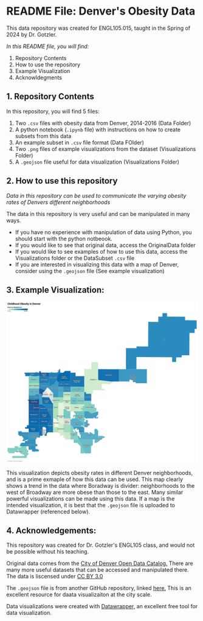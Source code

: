 # README File: Denver's Obesity Data


This data repository was created for ENGL105.015, taught in the Spring of 2024 by Dr. Gotzler. 

*In this README file, you will find:* 
1. Repository Contents
2. How to use the repository
3. Example Visualization
4. Acknowldegments

## 1. Repository Contents

In this repository, you will find 5 files:
1. Two `.csv` files with obesity data from Denver, 2014-2016 (Data Folder)
2. A python notebook (`.ipynb` file) with instructions on how to create subsets from this data
3. An example subset in `.csv` file format (Data FOlder)
4. Two `.png` files of example visualizations from the dataset (Visualizations Folder)
5. A `.geojson` file useful for data visualization (Visualizations Folder)

## 2. How to use this repository

*Data in this repository can be used to communicate the varying obesity rates of Denvers different neighborhoods*

The data in this repository is very useful and can be manipulated in many ways.

- If you have no experience with manipulation of data using Python, you should start with the python notbeook.
- If you would like to see that original data, access the OriginalData folder
- If you would like to see examples of how to use this data, access the Visualizations folder or the DataSubset `.csv` file
- If you are interested in visualizing this data with a map of Denver, consider using the `.geojson` file (See example visualization)

## 3. Example Visualization:

![Map displaying obesity rates in Denvers Neighborhoods](Visualizations/ChildhoodObesityMap.png)

This visualization depicts obesity rates in different Denver neighborhoods, and is a prime exmaple of how this data can be used. This map clearly shows a trend in the data where Boradway is divider: neighborhoods to the west of Broadway are more obese than those to the east. Many similar powerful visualizations can be made using this data. If a map is the intended visualization, it is best that the `.geojson` file is uploaded to Datawrapper (referenced below).


## 4. Acknowledgements: 

This repository was created for Dr. Gotzler's ENGL105 class, and would not be possible without his teaching.

Original data comes from the [City of Denver Open Data Catalog.](https://denvergov.org/opendata) There are many more useful datasets that can be accessed and manipulated there. The data is liscensed under [CC BY 3.0](https://creativecommons.org/licenses/by/3.0/)

The `.geojson` file is from another GitHub repository, linked [here.](https://github.com/blackmad/neighborhoods/blob/master/denver.geojson) This is an excellent resource for daata visualizaiton at the city scale. 

Data visualizations were created with [Datawrapper,](https://app.datawrapper.de/) an excellent free tool for data visualization. 




